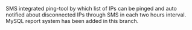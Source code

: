 SMS integrated ping-tool by which list of IPs can be pinged and auto notified about disconnected IPs through SMS in each two hours interval.
MySQL report system has been added in this branch.
